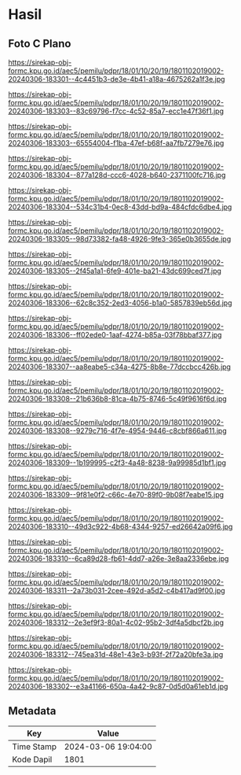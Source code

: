 # Hasil

## Foto C Plano

https://sirekap-obj-formc.kpu.go.id/aec5/pemilu/pdpr/18/01/10/20/19/1801102019002-20240306-183301--4c4451b3-de3e-4b41-a18a-4675262a1f3e.jpg

https://sirekap-obj-formc.kpu.go.id/aec5/pemilu/pdpr/18/01/10/20/19/1801102019002-20240306-183303--83c69796-f7cc-4c52-85a7-ecc1e47f36f1.jpg

https://sirekap-obj-formc.kpu.go.id/aec5/pemilu/pdpr/18/01/10/20/19/1801102019002-20240306-183303--65554004-f1ba-47ef-b68f-aa7fb7279e76.jpg

https://sirekap-obj-formc.kpu.go.id/aec5/pemilu/pdpr/18/01/10/20/19/1801102019002-20240306-183304--877a128d-ccc6-4028-b640-2371100fc716.jpg

https://sirekap-obj-formc.kpu.go.id/aec5/pemilu/pdpr/18/01/10/20/19/1801102019002-20240306-183304--534c31b4-0ec8-43dd-bd9a-484cfdc6dbe4.jpg

https://sirekap-obj-formc.kpu.go.id/aec5/pemilu/pdpr/18/01/10/20/19/1801102019002-20240306-183305--98d73382-fa48-4926-9fe3-365e0b3655de.jpg

https://sirekap-obj-formc.kpu.go.id/aec5/pemilu/pdpr/18/01/10/20/19/1801102019002-20240306-183305--2f45a1a1-6fe9-401e-ba21-43dc699ced7f.jpg

https://sirekap-obj-formc.kpu.go.id/aec5/pemilu/pdpr/18/01/10/20/19/1801102019002-20240306-183306--62c8c352-2ed3-4056-b1a0-5857839eb56d.jpg

https://sirekap-obj-formc.kpu.go.id/aec5/pemilu/pdpr/18/01/10/20/19/1801102019002-20240306-183306--ff02ede0-1aaf-4274-b85a-03f78bbaf377.jpg

https://sirekap-obj-formc.kpu.go.id/aec5/pemilu/pdpr/18/01/10/20/19/1801102019002-20240306-183307--aa8eabe5-c34a-4275-8b8e-77dccbcc426b.jpg

https://sirekap-obj-formc.kpu.go.id/aec5/pemilu/pdpr/18/01/10/20/19/1801102019002-20240306-183308--21b636b8-81ca-4b75-8746-5c49f9616f6d.jpg

https://sirekap-obj-formc.kpu.go.id/aec5/pemilu/pdpr/18/01/10/20/19/1801102019002-20240306-183308--9279c716-4f7e-4954-9446-c8cbf866a611.jpg

https://sirekap-obj-formc.kpu.go.id/aec5/pemilu/pdpr/18/01/10/20/19/1801102019002-20240306-183309--1b199995-c2f3-4a48-8238-9a99985d1bf1.jpg

https://sirekap-obj-formc.kpu.go.id/aec5/pemilu/pdpr/18/01/10/20/19/1801102019002-20240306-183309--9f81e0f2-c66c-4e70-89f0-9b08f7eabe15.jpg

https://sirekap-obj-formc.kpu.go.id/aec5/pemilu/pdpr/18/01/10/20/19/1801102019002-20240306-183310--49d3c922-4b68-4344-9257-ed26642a09f6.jpg

https://sirekap-obj-formc.kpu.go.id/aec5/pemilu/pdpr/18/01/10/20/19/1801102019002-20240306-183310--6ca89d28-fb61-4dd7-a26e-3e8aa2336ebe.jpg

https://sirekap-obj-formc.kpu.go.id/aec5/pemilu/pdpr/18/01/10/20/19/1801102019002-20240306-183311--2a73b031-2cee-492d-a5d2-c4b417ad9f00.jpg

https://sirekap-obj-formc.kpu.go.id/aec5/pemilu/pdpr/18/01/10/20/19/1801102019002-20240306-183312--2e3ef9f3-80a1-4c02-95b2-3df4a5dbcf2b.jpg

https://sirekap-obj-formc.kpu.go.id/aec5/pemilu/pdpr/18/01/10/20/19/1801102019002-20240306-183312--745ea31d-48e1-43e3-b93f-2f72a20bfe3a.jpg

https://sirekap-obj-formc.kpu.go.id/aec5/pemilu/pdpr/18/01/10/20/19/1801102019002-20240306-183302--e3a41166-650a-4a42-9c87-0d5d0a61eb1d.jpg


## Metadata

| Key        | Value               |
| ---------- | ------------------- |
| Time Stamp | 2024-03-06 19:04:00 |
| Kode Dapil | 1801                |



